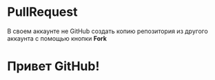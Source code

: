 # PullRequest
В своем аккаунте не GitHub создать копию репозитория из другого аккаунта с помощью кнопки **Fork**

# Привет GitHub!